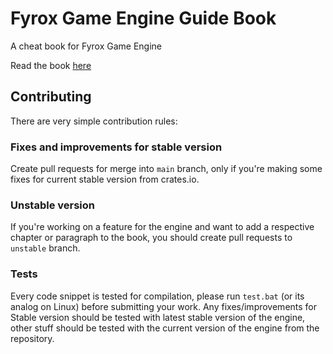 # Fyrox Game Engine Guide Book

A cheat book for Fyrox Game Engine

Read the book [here](https://fyrox-book.github.io)

## Contributing

There are very simple contribution rules:

### Fixes and improvements for stable version

Create pull requests for merge into `main` branch, only if you're making some fixes for current stable version
from crates.io.

### Unstable version

If you're working on a feature for the engine and want to add a respective chapter or paragraph to the book, you
should create pull requests to `unstable` branch.

### Tests

Every code snippet is tested for compilation, please run `test.bat` (or its analog on Linux) before submitting
your work. Any fixes/improvements for Stable version should be tested with latest stable version of the engine,
other stuff should be tested with the current version of the engine from the repository.